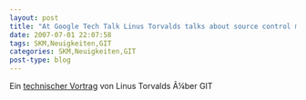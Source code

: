 ```yaml
---
layout: post
title: "At Google Tech Talk Linus Torvalds talks about source control management and Git in particular."
date: 2007-07-01 22:07:58
tags: SKM,Neuigkeiten,GIT
categories: SKM,Neuigkeiten,GIT
post-type: blog
---
```

Ein <a href="http://codicesoftware.blogspot.com/2007/05/linus-torvalds-on-git-and-scm.html">technischer Vortrag</a> von Linus Torvalds Ã¼ber GIT

